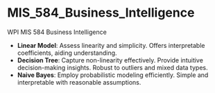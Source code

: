 # MIS_584_Business_Intelligence
WPI MIS 584 Business Intelligence

- **Linear Model**: Assess linearity and simplicity. Offers interpretable coefficients, aiding understanding.
- **Decision Tree**: Capture non-linearity effectively. Provide intuitive decision-making insights. Robust to outliers and mixed data types.
- **Naive Bayes**: Employ probabilistic modeling efficiently. Simple and interpretable with reasonable assumptions.

